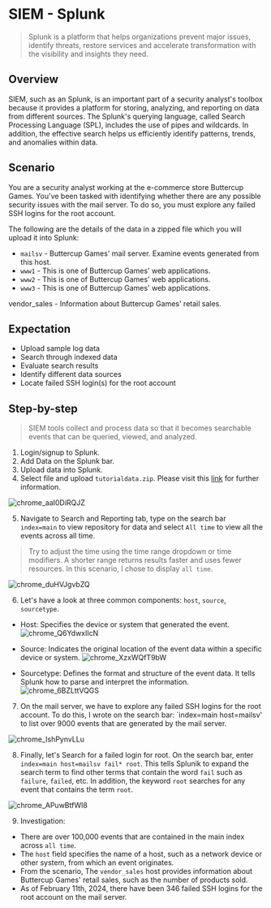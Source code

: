 # SIEM - Splunk 
> Splunk is a platform that helps organizations prevent major issues, identify threats, restore services and accelerate transformation with the visibility and insights they need.

## Overview 
SIEM, such as an Splunk, is an important part of a security analyst's toolbox because it provides a platform for storing, analyzing, and reporting on data from different sources. The Splunk's querying language, called Search Processing Language (SPL), includes the use of pipes and wildcards. In addition, the effective search helps us efficiently identify patterns, trends, and anomalies within data. 

## Scenario 
You are a security analyst working at the e-commerce store Buttercup Games. You've been tasked with identifying whether there are any possible security issues with the mail server. To do so, you must explore any failed SSH logins for the root account.  

The following are the details of the data in a zipped file which you will upload it into Splunk: 
* `mailsv` - Buttercup Games' mail server. Examine events generated from this host.
* `www1` - This is one of Buttercup Games' web applications.
* `www2` - This is one of Buttercup Games' web applications.
* `www3` - This is one of Buttercup Games' web applications.

vendor_sales - Information about Buttercup Games' retail sales.
## Expectation
* Upload sample log data
* Search through indexed data
* Evaluate search results
* Identify different data sources
* Locate failed SSH login(s) for the root account

## Step-by-step
> SIEM tools collect and process data so that it becomes searchable events that can be queried, viewed, and analyzed.
1. Login/signup to Splunk.
2. Add Data on the Splunk bar. 
3. Upload data into Splunk.
4. Select file and upload `tutorialdata.zip`. Please visit this [link](https://drive.google.com/file/d/1nDz_DZB4ADbD4tvaDa54_l1FoT_jtVy4/view) for further information. 
   
![chrome_aaI0DiRQJZ](https://github.com/QtadaGM/CybersecurityPortfolio/assets/135963482/ad3f9947-0aac-4bae-9b37-14dd1776da82)

5. Navigate to Search and Reporting tab, type on the search bar `index=main` to view repository for data and select `All time` to view all the events across all time. 
> Try to adjust the time using the time range dropdown or time modifiers. A shorter range returns results faster and uses fewer resources. In this scenario, I chose to display `all time`. 
   
![chrome_duHVJgvbZQ](https://github.com/QtadaGM/CybersecurityPortfolio/assets/135963482/e753718a-f9d4-46a2-aca7-d33f9ddd6f23)

6. Let's have a look at three common components: `host`, `source`, `sourcetype`.
* Host: Specifies the device or system that generated the event.
![chrome_Q6YdwxIlcN](https://github.com/QtadaGM/CybersecurityPortfolio/assets/135963482/c9c6196a-cc3c-453d-94a4-66eee93ee742)

* Source: Indicates the original location of the event data within a specific device or system.
![chrome_XzxWQfT9bW](https://github.com/QtadaGM/CybersecurityPortfolio/assets/135963482/6ba7447a-edd9-45ba-85a4-9dde1115ef7d)

* Sourcetype: Defines the format and structure of the event data. It tells Splunk how to parse and interpret the information.
![chrome_6BZLttVQGS](https://github.com/QtadaGM/CybersecurityPortfolio/assets/135963482/260a0c93-65eb-4930-b8dc-08c879f3feae)


7. On the mail server, we have to explore any failed SSH logins for the root account. To do this, I wrote on the search bar: `index=main host=mailsv' to list over 9000 events that are generated by the mail server. 
   
![chrome_IshPynvLLu](https://github.com/QtadaGM/CybersecurityPortfolio/assets/135963482/431476e8-a8e3-4cce-8791-6b89ec9867ae)

8. Finally, let's Search for a failed login for root. On the search bar, enter `index=main host=mailsv fail* root`. This tells Splunik to expand the search term to find other terms that contain the word `fail` such as `failure`, `failed`, etc. In addition, the keyword `root` searches for any event that contains the term `root`.  
   
![chrome_APuwBtfWI8](https://github.com/QtadaGM/CybersecurityPortfolio/assets/135963482/969d115f-3eca-42ac-a0d4-c774cd5e01ea)

9. Investigation:
* There are over 100,000 events that are contained in the main index across `all time`.
* The `host` field specifies the name of a host, such as a network device or other system, from which an event originates.
* From the scenario, The `vendor_sales` host provides information about Buttercup Games' retail sales, such as the number of products sold.
* As of February 11th, 2024, there have been 346 failed SSH logins for the root account on the mail server.
